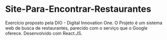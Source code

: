 # Site-Para-Encontrar-Restaurantes
Exercício proposto pela DIO - Digital Innovation One.
O Projeto é um sistema web de busca de restaurantes, parecido com o serviço que o Google oferece. 
Desenvolvido com React.JS.
